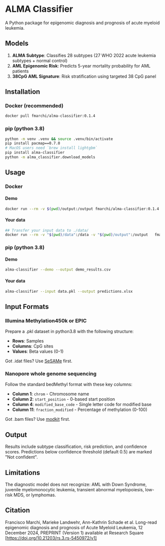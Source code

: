 # ALMA Classifier

A Python package for epigenomic diagnosis and prognosis of acute myeloid leukemia.

## Models

1. **ALMA Subtype**: Classifies 28 subtypes (27 WHO 2022 acute leukemia subtypes + normal control)
2. **AML Epigenomic Risk**: Predicts 5-year mortality probability for AML patients
3. **38CpG AML Signature**: Risk stratification using targeted 38 CpG panel

## Installation

### Docker (recommended)

```bash
docker pull fmarchi/alma-classifier:0.1.4
```

### pip (python 3.8)

```bash
python -m venv .venv && source .venv/bin/activate
pip install pacmap==0.7.0
# MacOS users need `brew install lightgbm`
pip install alma-classifier
python -m alma_classifier.download_models
```

## Usage

### Docker

#### Demo
```bash
docker run --rm -v $(pwd)/output:/output fmarchi/alma-classifier:0.1.4 --demo --output /output/demo_predictions.xlsx
```
#### Your data

```bash
## Transfer your input data to ./data/
docker run --rm -v "$(pwd)/data":/data -v "$(pwd)/output":/output   fmarchi/alma-classifier:0.1.4 --input /data/your_file.pkl --output /output/your_results.xlsx
```

### pip (python 3.8)
#### Demo
```bash
alma-classifier --demo --output demo_results.csv
```
#### Your data
```bash
alma-classifier --input data.pkl --output predictions.xlsx
```

## Input Formats

### Illumina Methylation450k or EPIC
Prepare a .pkl dataset in python3.8 with the following structure:

- **Rows**: Samples
- **Columns**: CpG sites
- **Values**: Beta values (0-1)

Got .idat files? Use [SeSAMe](https://github.com/zwdzwd/sesame) first.

### Nanopore whole genome sequencing
Follow the standard bedMethyl format with these key columns:

- **Column 1**: `chrom` - Chromosome name
- **Column 2**: `start_position` - 0-based start position  
- **Column 4**: `modified_base_code` - Single letter code for modified base
- **Column 11**: `fraction_modified` - Percentage of methylation (0-100)

Got .bam files? Use [modkit](https://nanoporetech.github.io/modkit/intro_pileup.html) first.

## Output

Results include subtype classification, risk prediction, and confidence scores. Predictions below confidence threshold (default 0.5) are marked "Not confident".

## Limitations

The diagnostic model does not recognize: AML with Down Syndrome, juvenile myelomonocytic leukemia, transient abnormal myelopoiesis, low-risk MDS, or lymphomas.

## Citation

Francisco Marchi, Marieke Landwehr, Ann-Kathrin Schade et al. Long-read epigenomic diagnosis and prognosis of Acute Myeloid Leukemia, 12 December 2024, PREPRINT (Version 1) available at Research Square [https://doi.org/10.21203/rs.3.rs-5450972/v1]

